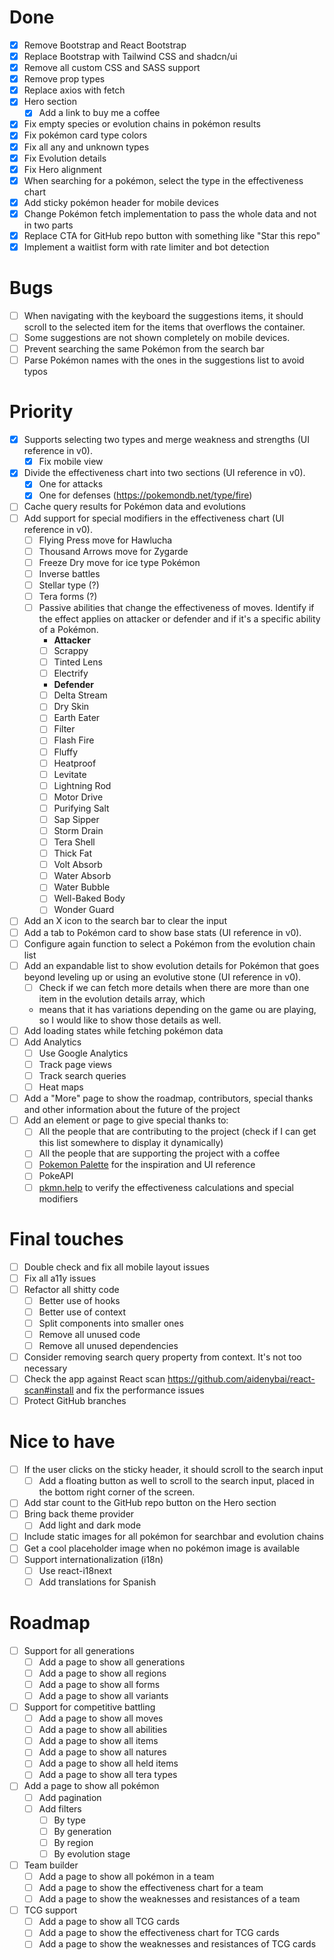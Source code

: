 # Done

- [x] Remove Bootstrap and React Bootstrap
- [x] Replace Bootstrap with Tailwind CSS and shadcn/ui
- [x] Remove all custom CSS and SASS support
- [x] Remove prop types
- [x] Replace axios with fetch
- [x] Hero section
    - [x] Add a link to buy me a coffee
- [x] Fix empty species or evolution chains in pokémon results
- [x] Fix pokémon card type colors
- [x] Fix all any and unknown types
- [x] Fix Evolution details
- [x] Fix Hero alignment
- [x] When searching for a pokémon, select the type in the effectiveness chart
- [x] Add sticky pokémon header for mobile devices
- [x] Change Pokémon fetch implementation to pass the whole data and not in two parts
- [x] Replace CTA for GitHub repo button with something like "Star this repo"
- [x] Implement a waitlist form with rate limiter and bot detection

# Bugs

- [ ] When navigating with the keyboard the suggestions items, it should scroll to the selected item for the items that
  overflows the container.
- [ ] Some suggestions are not shown completely on mobile devices.
- [ ] Prevent searching the same Pokémon from the search bar
- [ ] Parse Pokémon names with the ones in the suggestions list to avoid typos

# Priority

- [x] Supports selecting two types and merge weakness and strengths (UI reference in v0).
    - [x] Fix mobile view
- [x] Divide the effectiveness chart into two sections (UI reference in v0).
    - [x] One for attacks
    - [x] One for defenses (https://pokemondb.net/type/fire)
- [ ] Cache query results for Pokémon data and evolutions
- [ ] Add support for special modifiers in the effectiveness chart (UI reference in v0).
    - [ ] Flying Press move for Hawlucha
    - [ ] Thousand Arrows move for Zygarde
    - [ ] Freeze Dry move for ice type Pokémon
    - [ ] Inverse battles
    - [ ] Stellar type (?)
    - [ ] Tera forms (?)
    - [ ] Passive abilities that change the effectiveness of moves. Identify if the effect applies on attacker or
      defender and if it's a specific ability of a Pokémon.
        - **Attacker**
        - [ ] Scrappy
        - [ ] Tinted Lens
        - [ ] Electrify
        - **Defender**
        - [ ] Delta Stream
        - [ ] Dry Skin
        - [ ] Earth Eater
        - [ ] Filter
        - [ ] Flash Fire
        - [ ] Fluffy
        - [ ] Heatproof
        - [ ] Levitate
        - [ ] Lightning Rod
        - [ ] Motor Drive
        - [ ] Purifying Salt
        - [ ] Sap Sipper
        - [ ] Storm Drain
        - [ ] Tera Shell
        - [ ] Thick Fat
        - [ ] Volt Absorb
        - [ ] Water Absorb
        - [ ] Water Bubble
        - [ ] Well-Baked Body
        - [ ] Wonder Guard
- [ ] Add an X icon to the search bar to clear the input
- [ ] Add a tab to Pokémon card to show base stats (UI reference in v0).
- [ ] Configure again function to select a Pokémon from the evolution chain list
- [ ] Add an expandable list to show evolution details for Pokémon that goes beyond leveling up or using an evolutive
  stone (UI reference in v0).
    - [ ] Check if we can fetch more details when there are more than one item in the evolution details array, which
    - means that it has variations depending on the game ou are playing, so I would like to show those details as well.
- [ ] Add loading states while fetching pokémon data
- [ ] Add Analytics
    - [ ] Use Google Analytics
    - [ ] Track page views
    - [ ] Track search queries
    - [ ] Heat maps
- [ ] Add a "More" page to show the roadmap, contributors, special thanks and other information about the future of the
  project
- [ ] Add an element or page to give special thanks to:
    - [ ] All the people that are contributing to the project (check if I can get this list somewhere to display it
      dynamically)
    - [ ] All the people that are supporting the project with a coffee
    - [ ] [Pokemon Palette](https://github.com/yassenshopov/pokemonpalette-nextjs) for the inspiration and UI
      reference
    - [ ] PokeAPI
    - [ ] [pkmn.help](https://github.com/wavebeem/pkmn.help?tab=readme-ov-file) to verify the effectiveness calculations
      and special modifiers

# Final touches

- [ ] Double check and fix all mobile layout issues
- [ ] Fix all a11y issues
- [ ] Refactor all shitty code
    - [ ] Better use of hooks
    - [ ] Better use of context
    - [ ] Split components into smaller ones
    - [ ] Remove all unused code
    - [ ] Remove all unused dependencies
- [ ] Consider removing search query property from context. It's not too necessary
- [ ] Check the app against React scan https://github.com/aidenybai/react-scan#install and fix the performance issues
- [ ] Protect GitHub branches

# Nice to have

- [ ] If the user clicks on the sticky header, it should scroll to the search input
    - [ ] Add a floating button as well to scroll to the search input, placed in the bottom right corner of the screen.
- [ ] Add star count to the GitHub repo button on the Hero section
- [ ] Bring back theme provider
    - [ ] Add light and dark mode
- [ ] Include static images for all pokémon for searchbar and evolution chains
- [ ] Get a cool placeholder image when no pokémon image is available
- [ ] Support internationalization (i18n)
    - [ ] Use react-i18next
    - [ ] Add translations for Spanish

# Roadmap

- [ ] Support for all generations
    - [ ] Add a page to show all generations
    - [ ] Add a page to show all regions
    - [ ] Add a page to show all forms
    - [ ] Add a page to show all variants
- [ ] Support for competitive battling
    - [ ] Add a page to show all moves
    - [ ] Add a page to show all abilities
    - [ ] Add a page to show all items
    - [ ] Add a page to show all natures
    - [ ] Add a page to show all held items
    - [ ] Add a page to show all tera types
- [ ] Add a page to show all pokémon
    - [ ] Add pagination
    - [ ] Add filters
        - [ ] By type
        - [ ] By generation
        - [ ] By region
        - [ ] By evolution stage
- [ ] Team builder
    - [ ] Add a page to show all pokémon in a team
    - [ ] Add a page to show the effectiveness chart for a team
    - [ ] Add a page to show the weaknesses and resistances of a team
- [ ] TCG support
    - [ ] Add a page to show all TCG cards
    - [ ] Add a page to show the effectiveness chart for TCG cards
    - [ ] Add a page to show the weaknesses and resistances of TCG cards
